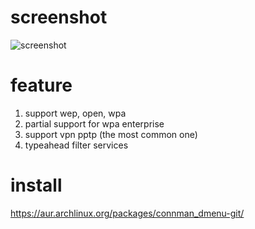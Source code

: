 screenshot
==========

![screenshot](http://imgur.com/wiWyx1h)

feature
=======
1. support wep, open, wpa
2. partial support for wpa enterprise
3. support vpn pptp (the most common one)
4. typeahead filter services

install
============
https://aur.archlinux.org/packages/connman_dmenu-git/
